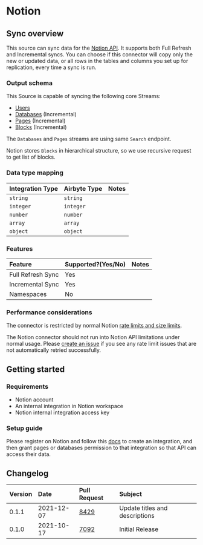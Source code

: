 # Notion

## Sync overview

This source can sync data for the [Notion API](https://developers.notion.com/reference/intro). It supports both Full Refresh and Incremental syncs. You can choose if this connector will copy only the new or updated data, or all rows in the tables and columns you set up for replication, every time a sync is run.

### Output schema

This Source is capable of syncing the following core Streams:

* [Users](https://developers.notion.com/reference/get-users)
* [Databases](https://developers.notion.com/reference/post-search) \(Incremental\)
* [Pages](https://developers.notion.com/reference/post-search) \(Incremental\)
* [Blocks](https://developers.notion.com/reference/get-block-children) \(Incremental\)

The `Databases` and `Pages` streams are using same `Search` endpoint.

Notion stores `Blocks` in hierarchical structure, so we use recursive request to get list of blocks.

### Data type mapping

| Integration Type | Airbyte Type | Notes |
| :--- | :--- | :--- |
| `string` | `string` |  |
| `integer` | `integer` |  |
| `number` | `number` |  |
| `array` | `array` |  |
| `object` | `object` |  |

### Features

| Feature | Supported?\(Yes/No\) | Notes |
| :--- | :--- | :--- |
| Full Refresh Sync | Yes |  |
| Incremental Sync | Yes |  |
| Namespaces | No |  |

### Performance considerations

The connector is restricted by normal Notion [rate limits and size limits](https://developers.notion.com/reference/errors#request-limits).

The Notion connector should not run into Notion API limitations under normal usage. Please [create an issue](https://github.com/airbytehq/airbyte/issues) if you see any rate limit issues that are not automatically retried successfully.

## Getting started

### Requirements

* Notion account
* An internal integration in Notion workspace
* Notion internal integration access key

### Setup guide

Please register on Notion and follow this [docs](https://developers.notion.com/docs#getting-started) to create an integration, and then grant pages or databases permission to that integration so that API can access their data.

## Changelog

| Version | Date | Pull Request | Subject |
| :--- | :--- | :--- | :--- |
| 0.1.1 | 2021-12-07 | [8429](https://github.com/airbytehq/airbyte/pull/8429) | Update titles and descriptions |
| 0.1.0 | 2021-10-17 | [7092](https://github.com/airbytehq/airbyte/pull/7092) | Initial Release |


